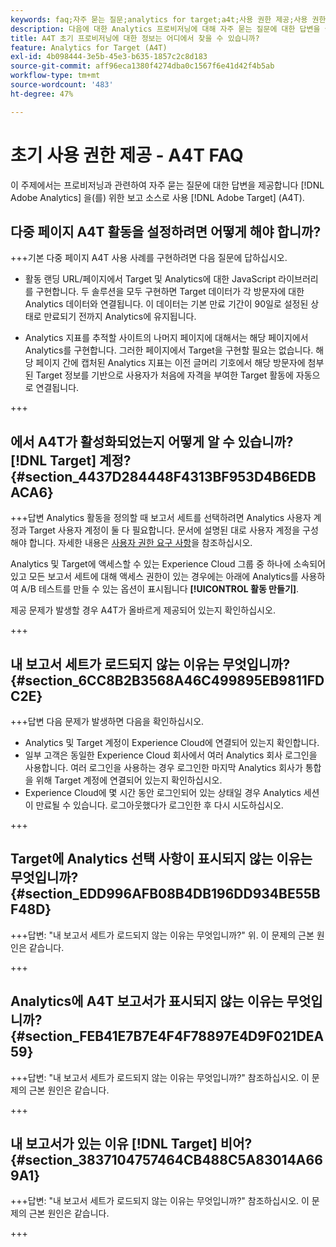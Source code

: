 ```yaml
---
keywords: faq;자주 묻는 질문;analytics for target;a4t;사용 권한 제공;사용 권한 제공;adobe Experience Cloud
description: 다음에 대한 Analytics 프로비저닝에 대해 자주 묻는 질문에 대한 답변을 살펴보십시오. [!DNL Target] (A4T) - Analytics 보고를 사용할 수 있도록 해줍니다. [!DNL Target] 활동.
title: A4T 초기 프로비저닝에 대한 정보는 어디에서 찾을 수 있습니까?
feature: Analytics for Target (A4T)
exl-id: 4b098444-3e5b-45e3-b635-1857c2c8d183
source-git-commit: aff96eca1380f4274dba0c1567f6e41d42f4b5ab
workflow-type: tm+mt
source-wordcount: '483'
ht-degree: 47%

---
```


# 초기 사용 권한 제공 - A4T FAQ

이 주제에서는 프로비저닝과 관련하여 자주 묻는 질문에 대한 답변을 제공합니다 [!DNL Adobe Analytics] 을(를) 위한 보고 소스로 사용 [!DNL Adobe Target] (A4T).

## 다중 페이지 A4T 활동을 설정하려면 어떻게 해야 합니까?

+++기본 다중 페이지 A4T 사용 사례를 구현하려면 다음 질문에 답하십시오.

* 활동 랜딩 URL/페이지에서 Target 및 Analytics에 대한 JavaScript 라이브러리를 구현합니다. 두 솔루션을 모두 구현하면 Target 데이터가 각 방문자에 대한 Analytics 데이터와 연결됩니다. 이 데이터는 기본 만료 기간이 90일로 설정된 상태로 만료되기 전까지 Analytics에 유지됩니다.

* Analytics 지표를 추적할 사이트의 나머지 페이지에 대해서는 해당 페이지에서 Analytics를 구현합니다. 그러한 페이지에서 Target을 구현할 필요는 없습니다. 해당 페이지 간에 캡처된 Analytics 지표는 이전 글머리 기호에서 해당 방문자에 첨부된 Target 정보를 기반으로 사용자가 처음에 자격을 부여한 Target 활동에 자동으로 연결됩니다.

+++

## 에서 A4T가 활성화되었는지 어떻게 알 수 있습니까? [!DNL Target] 계정? {#section_4437D284448F4313BF953D4B6EDBACA6}

+++답변 Analytics 활동을 정의할 때 보고서 세트를 선택하려면 Analytics 사용자 계정과 Target 사용자 계정이 둘 다 필요합니다. 문서에 설명된 대로 사용자 계정을 구성해야 합니다. 자세한 내용은 [사용자 권한 요구 사항](/help/main/c-integrating-target-with-mac/a4t/account-reqs.md#concept_4BC06CAB00BF46FF9362AFE98656B083)을 참조하십시오.

Analytics 및 Target에 액세스할 수 있는 Experience Cloud 그룹 중 하나에 소속되어 있고 모든 보고서 세트에 대해 액세스 권한이 있는 경우에는 아래에 Analytics를 사용하여 A/B 테스트를 만들 수 있는 옵션이 표시됩니다 **[!UICONTROL 활동 만들기]**.

제공 문제가 발생할 경우 A4T가 올바르게 제공되어 있는지 확인하십시오.

+++

## 내 보고서 세트가 로드되지 않는 이유는 무엇입니까? {#section_6CC8B2B3568A46C499895EB9811FDC2E}

+++답변 다음 문제가 발생하면 다음을 확인하십시오.

* Analytics 및 Target 계정이 Experience Cloud에 연결되어 있는지 확인합니다.
* 일부 고객은 동일한 Experience Cloud 회사에서 여러 Analytics 회사 로그인을 사용합니다. 여러 로그인을 사용하는 경우 로그인한 마지막 Analytics 회사가 통합을 위해 Target 계정에 연결되어 있는지 확인하십시오.
* Experience Cloud에 몇 시간 동안 로그인되어 있는 상태일 경우 Analytics 세션이 만료될 수 있습니다. 로그아웃했다가 로그인한 후 다시 시도하십시오.

+++

## Target에 Analytics 선택 사항이 표시되지 않는 이유는 무엇입니까? {#section_EDD996AFB08B4DB196DD934BE55BF48D}

+++답변: &quot;내 보고서 세트가 로드되지 않는 이유는 무엇입니까?&quot; 위. 이 문제의 근본 원인은 같습니다.

+++

## Analytics에 A4T 보고서가 표시되지 않는 이유는 무엇입니까? {#section_FEB41E7B7E4F4F78897E4D9F021DEA59}

+++답변: &quot;내 보고서 세트가 로드되지 않는 이유는 무엇입니까?&quot; 참조하십시오. 이 문제의 근본 원인은 같습니다.

+++

## 내 보고서가 있는 이유 [!DNL Target] 비어? {#section_3837104757464CB488C5A83014A669A1}

+++답변: &quot;내 보고서 세트가 로드되지 않는 이유는 무엇입니까?&quot; 참조하십시오. 이 문제의 근본 원인은 같습니다.

+++
